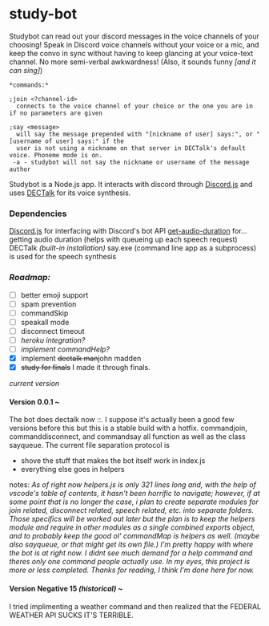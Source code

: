 # study-bot
Studybot can read out your discord messages in the voice channels of your choosing!
Speak in Discord voice channels without your voice or a mic, and keep the convo in sync without having to keep glancing at your voice-text channel.
No more semi-verbal awkwardness! (Also, it sounds funny *[and it can sing]*)

```
*commands:*

;join <?channel-id>
  connects to the voice channel of your choice or the one you are in if no parameters are given
  
;say <message>
  will say the message prepended with "[nickname of user] says:", or "[username of user] says:" if the 
  user is not using a nickname on that server in DECTalk's default voice. Phoneme mode is on.
 -a - studybot will not say the nickname or username of the message author
 ```

Studybot is a Node.js app. It interacts with discord through [Discord.js](https://discord.js.org/#/) and uses [DECTalk](https://en.wikipedia.org/wiki/DECtalk) for its voice synthesis.

### Dependencies
[Discord.js](https://discord.js.org/#/)
  for interfacing with Discord's bot API
[get-audio-duration](https://www.npmjs.com/package/get-audio-duration)
  for... getting audio duration (helps with queueing up each speech request)
DECTalk *(built-in installation)*
  say.exe (command line app as a subprocess) is used for the speech synthesis

### *Roadmap:*
- [ ] better emoji support
- [ ] spam prevention
- [ ] commandSkip
- [ ] speakall mode
- [ ] disconnect timeout
- [ ] *heroku integration?*
- [ ] *implement commandHelp?*
- [x] implement ~~dectalk man~~john madden
- [x] ~~study for finals~~ I made it through finals.

*current version*
#### Version 0.0.1 ~
The bot does dectalk now ::. I suppose it's actually been a good few versions before this but this is a stable build with a hotfix. commandjoin, 
commanddisconnect, and commandsay all function as well as the class sayqueue. The current file separation protocol is 
- shove the stuff that makes the bot itself work in index.js
- everything else goes in helpers  

notes: *As of right now helpers.js is only 321 lines long and, with the help of vscode's table of contents, it hasn't been horrific to navigate; however, 
if at some point that is no longer the case, i plan to create separate modules for join related, disconnect related, speech related, etc. into separate 
folders. Those specifics will be worked out later but the plan is to keep the helpers module and require in other modules as a single combined exports 
object, and to probably keep the good ol' commandMap is helpers as well. (maybe also sayqueue, or that might get its own file.) I'm pretty happy with 
where the bot is at right now. I didnt see much demand for a help command and theres only one command people actually use. In my eyes, this project is 
more or less completed. Thanks for reading, I think I'm done here for now.*

#### Version Negative 15 *(historical)* ~  
I tried implimenting a weather command and then realized that the FEDERAL WEATHER API SUCKS IT'S TERRIBLE.
